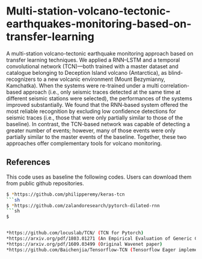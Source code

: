 # Multi-station-volcano-tectonic-earthquakes-monitoring-based-on-transfer-learning
A multi-station volcano-tectonic earthquake monitoring approach based on transfer learning techniques. We applied a RNN–LSTM and a temporal convolutional network (TCN)—both trained with a master dataset and catalogue belonging to Deception Island volcano (Antarctica), as blind-recognizers to a new volcanic environment (Mount Bezymianny, Kamchatka). When the systems were re-trained under a multi correlation-based approach (i.e., only seismic traces detected at the same time at different seismic stations were selected), the performances of the systems improved substantially. We found that the RNN-based system offered the most reliable recognition by excluding low confidence detections for seismic traces (i.e., those that were only partially similar to those of the baseline). In contrast, the TCN-based network was capable of detecting a greater number of events; however, many of those events were only partially similar to the master events of the baseline. Together, these two approaches offer complementary tools for volcano monitoring.

## References
This code uses as baseline the following codes. Users can download them from public github repositories.
```sh
$ *https://github.com/philipperemy/keras-tcn
```sh
$ *https://github.com/zalandoresearch/pytorch-dilated-rnn
```sh
$ 


*https://github.com/locuslab/TCN/ (TCN for Pytorch)
*https://arxiv.org/pdf/1803.01271 (An Empirical Evaluation of Generic Convolutional and Recurrent Networks for Sequence Modeling)
*https://arxiv.org/pdf/1609.03499 (Original Wavenet paper)
*https://github.com/Baichenjia/Tensorflow-TCN (Tensorflow Eager implementation of TCNs)
